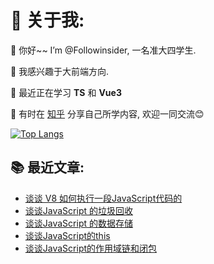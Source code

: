 # 💫 关于我:

🔭 你好~~ I’m @Followinsider, 一名准大四学生.<br>

👀 我感兴趣于大前端方向.<br>

🌱 最近正在学习 **TS** 和 **Vue3** <br>

💬 有时在 [知乎](https://www.zhihu.com/people/cong-xin-suo-yu-2-23) 分享自己所学内容, 欢迎一同交流😊<br>

[![Top Langs](https://github-readme-stats.vercel.app/api/top-langs/?username=Followinsider)](https://github.com/anuraghazra/github-readme-stats)

## 📚 最近文章:

<!-- BLOGPOSTS:START -->

 - [谈谈 V8 如何执行一段JavaScript代码的](https://zhuanlan.zhihu.com/p/602046438)
 - [谈谈JavaScript 的垃圾回收](https://zhuanlan.zhihu.com/p/601759401)
 - [谈谈JavaScript 的数据存储](https://zhuanlan.zhihu.com/p/601391092)
 - [谈谈JavaScript的this](https://zhuanlan.zhihu.com/p/601248439)
 - [谈谈JavaScript的作用域链和闭包](https://zhuanlan.zhihu.com/p/601046718)<!-- BLOGPOSTS:END -->

<!---
Followinsider/Followinsider is a ✨ special ✨ repository because its `README.md` (this file) appears on your GitHub profile.
You can click the Preview link to take a look at your changes.
--->
